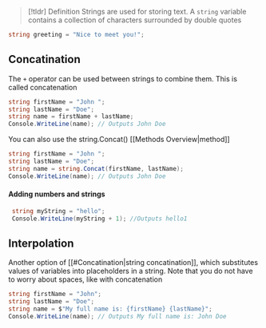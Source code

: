 > [!tldr] Definition
> Strings are used for storing text.
A `string` variable contains a collection of characters surrounded by double quotes
```csharp
string greeting = "Nice to meet you!";
```

## Concatination
The `+` operator can be used between strings to combine them. This is called concatenation

```csharp
string firstName = "John ";
string lastName = "Doe";
string name = firstName + lastName;
Console.WriteLine(name); // Outputs John Doe
```
You can also use the string.Concat() [[Methods Overview|method]]
```csharp
string firstName = "John ";
string lastName = "Doe";
string name = string.Concat(firstName, lastName);
Console.WriteLine(name); // Outputs John Doe
```
#### Adding numbers and strings
```csharp
 string myString = "hello";
 Console.WriteLine(myString + 1); //Outputs hello1
```

## Interpolation
Another option of [[#Concatination|string concatination]], which substitutes values of variables into placeholders in a string. Note that you do not have to worry about spaces, like with concatenation
```csharp
string firstName = "John";
string lastName = "Doe";
string name = $"My full name is: {firstName} {lastName}";
Console.WriteLine(name); // Outputs My full name is: John Doe
```